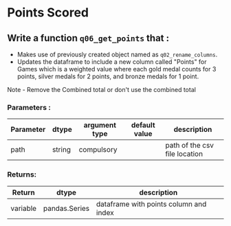 # Points Scored

## Write a function `q06_get_points` that :
- Makes use of previously created object named as `q02_rename_columns`.
- Updates the dataframe to include a new column called "Points" for Games which is a weighted value where each gold medal counts for 3 points, silver medals for 2 points, and bronze medals for 1 point.

Note - Remove the Combined total or don't use the combined total


### Parameters :
| Parameter | dtype | argument type | default value | description |
| --- | --- | --- | --- | --- |
| path | string | compulsory |  | path of the csv file location |

### Returns:
| Return | dtype | description |
| --- | --- | --- |
| variable | pandas.Series | dataframe with points column and index |
